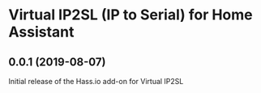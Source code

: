# Virtual IP2SL (IP to Serial) for Home Assistant

## 0.0.1 (2019-08-07)

Initial release of the Hass.io add-on for Virtual IP2SL
